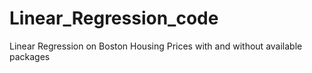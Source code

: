 # Linear_Regression_code
Linear Regression on Boston Housing Prices with and without available packages
